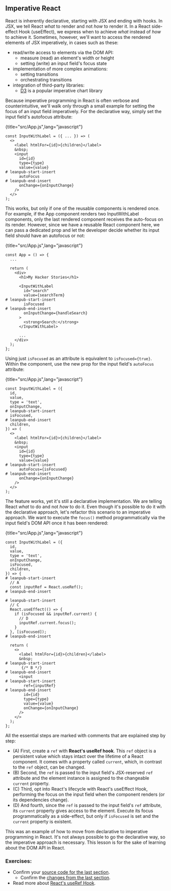 ## Imperative React

React is inherently declarative, starting with JSX and ending with hooks. In JSX, we tell React *what* to render and not *how* to render it. In a React side-effect Hook (useEffect), we express when to achieve *what* instead of *how* to achieve it. Sometimes, however, we'll want to access the rendered elements of JSX imperatively, in cases such as these:

* read/write access to elements via the DOM API:
  * measure (read) an element's width or height
  * setting (write) an input field's focus state
* implementation of more complex animations:
  * setting transitions
  * orchestrating transitions
* integration of third-party libraries:
  * [D3](https://d3js.org/) is a popular imperative chart library

Because imperative programming in React is often verbose and counterintuitive, we'll walk only through a small example for setting the focus of an input field imperatively. For the declarative way, simply set the input field's autofocus attribute:

{title="src/App.js",lang="javascript"}
~~~~~~~
const InputWithLabel = ({ ... }) => (
  <>
    <label htmlFor={id}>{children}</label>
    &nbsp;
    <input
      id={id}
      type={type}
      value={value}
# leanpub-start-insert
      autoFocus
# leanpub-end-insert
      onChange={onInputChange}
    />
  </>
);
~~~~~~~

This works, but only if one of the reusable components is rendered once. For example, if the App component renders two InputWithLabel components, only the last rendered component receives the auto-focus on its render. However, since we have a reusable React component here, we can pass a dedicated prop and let the developer decide whether its input field should have an autofocus or not:

{title="src/App.js",lang="javascript"}
~~~~~~~
const App = () => {
  ...

  return (
    <div>
      <h1>My Hacker Stories</h1>

      <InputWithLabel
        id="search"
        value={searchTerm}
# leanpub-start-insert
        isFocused
# leanpub-end-insert
        onInputChange={handleSearch}
      >
        <strong>Search:</strong>
      </InputWithLabel>

      ...
    </div>
  );
};
~~~~~~~

Using just `isFocused` as an attribute is equivalent to `isFocused={true}`. Within the component, use the new prop for the input field's `autoFocus` attribute:

{title="src/App.js",lang="javascript"}
~~~~~~~
const InputWithLabel = ({
  id,
  value,
  type = 'text',
  onInputChange,
# leanpub-start-insert
  isFocused,
# leanpub-end-insert
  children,
}) => (
  <>
    <label htmlFor={id}>{children}</label>
    &nbsp;
    <input
      id={id}
      type={type}
      value={value}
# leanpub-start-insert
      autoFocus={isFocused}
# leanpub-end-insert
      onChange={onInputChange}
    />
  </>
);
~~~~~~~

The feature works, yet it's still a declarative implementation. We are telling React *what* to do and not *how* to do it. Even though it's possible to do it with the declarative approach, let's refactor this scenario to an imperative approach. We want to execute the `focus()` method programmatically via the input field's DOM API once it has been rendered:

{title="src/App.js",lang="javascript"}
~~~~~~~
const InputWithLabel = ({
  id,
  value,
  type = 'text',
  onInputChange,
  isFocused,
  children,
}) => {
# leanpub-start-insert
  // A
  const inputRef = React.useRef();
# leanpub-end-insert

# leanpub-start-insert
  // C
  React.useEffect(() => {
    if (isFocused && inputRef.current) {
      // D
      inputRef.current.focus();
    }
  }, [isFocused]);
# leanpub-end-insert

  return (
    <>
      <label htmlFor={id}>{children}</label>
      &nbsp;
# leanpub-start-insert
       {/* B */}
# leanpub-end-insert
      <input
# leanpub-start-insert
        ref={inputRef}
# leanpub-end-insert
        id={id}
        type={type}
        value={value}
        onChange={onInputChange}
      />
    </>
  );
};
~~~~~~~

All the essential steps are marked with comments that are explained step by step:

* (A) First, create a `ref` with **React's useRef hook**. This `ref` object is a persistent value which stays intact over the lifetime of a React component. It comes with a property called `current`, which, in contrast to the `ref` object, can be changed.
* (B) Second, the `ref` is passed to the input field's JSX-reserved `ref` attribute and the element instance is assigned to the changeable `current` property.
* (C) Third, opt into React's lifecycle with React's useEffect Hook, performing the focus on the input field when the component renders (or its dependencies change).
* (D) And fourth, since the `ref` is passed to the input field's `ref` attribute, its `current` property gives access to the element. Execute its focus programmatically as a side-effect, but only if `isFocused` is set and the `current` property is existent.

This was an example of how to move from declarative to imperative programming in React. It's not always possible to go the declarative way, so the imperative approach is necessary. This lesson is for the sake of learning about the DOM API in React.

### Exercises:

* Confirm your [source code for the last section](https://codesandbox.io/s/github/the-road-to-learn-react/hacker-stories/tree/hs/Imperative-React).
  * Confirm the [changes from the last section](https://github.com/the-road-to-learn-react/hacker-stories/compare/hs/React-Component-Composition...hs/Imperative-React?expand=1).
* Read more about [React's useRef Hook](https://reactjs.org/docs/hooks-reference.html#useref).